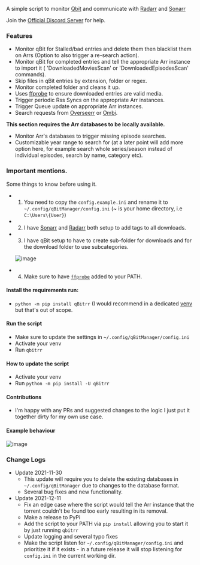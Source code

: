 A simple script to monitor [Qbit](https://github.com/qbittorrent/qBittorrent) and communicate with [Radarr](https://github.com/Radarr/Radarr) and [Sonarr](https://github.com/Sonarr/Sonarr)

Join the [Official Discord Server](https://discord.gg/FT3puape2A) for help.

### Features

- Monitor qBit for Stalled/bad entries and delete them then blacklist them on Arrs (Option to also trigger a re-search action).
- Monitor qBit for completed entries and tell the appropriate Arr instance to import it ( 'DownloadedMoviesScan' or 'DownloadedEpisodesScan' commands).
- Skip files in qBit entries by extension, folder or regex.
- Monitor completed folder and cleans it up.
- Uses [ffprobe](https://github.com/FFmpeg/FFmpeg) to ensure downloaded entries are valid media.
- Trigger periodic Rss Syncs on the appropriate Arr instances.
- Trigger Queue update on appropriate Arr instances.
- Search requests from [Overseerr](https://github.com/sct/overseerr) or [Ombi](https://github.com/Ombi-app/Ombi).

**This section requires the Arr databases to be locally available.**

- Monitor Arr's databases to trigger missing episode searches.
- Customizable year range to search for (at a later point will add more option here, for example search whole series/season instead of individual episodes, search by name, category etc).

### Important mentions.

Some things to know before using it.

- 1. You need to copy the `config.example.ini` and rename it to `~/.config/qBitManager/config.ini` (~ is your home directory, i.e `C:\Users\{User}`)
- 2. I have [Sonarr](https://github.com/Sonarr/Sonarr) and [Radarr](https://github.com/Radarr/Radarr) both setup to add tags to all downloads.
- 3. I have qBit setup to have to create sub-folder for downloads and for the download folder to
     use subcategories.

  ![image](https://user-images.githubusercontent.com/27962761/139117102-ec1d321a-1e64-4880-8ad1-ee2c9b805f92.png)

- 4. Make sure to have [`ffprobe`](https://www.ffmpeg.org/download.html) added to your PATH.

#### Install the requirements run:

- `python -m pip install qBitrr` (I would recommend in a dedicated [venv](https://docs.python.org/3.3/library/venv.html) but that's out of scope.

#### Run the script

- Make sure to update the settings in `~/.config/qBitManager/config.ini`
- Activate your venv
- Run `qbitrr`

#### How to update the script

- Activate your venv
- Run `python -m pip install -U qBitrr`

#### Contributions

- I'm happy with any PRs and suggested changes to the logic I just put it together dirty for my own use case.

#### Example behaviour

![image](https://user-images.githubusercontent.com/27962761/145682638-6c3a4c20-2756-4b42-a6b9-c7b95ad99b36.png)

### Change Logs

- Update 2021-11-30
  - This update will require you to delete the existing databases in `~/.config/qBitManager` due to changes to the database format.
  - Several bug fixes and new functionality.
- Update 2021-12-11
  - Fix an edge case where the script would tell the Arr instance that the torrent couldn't be found too early resulting in its removal.
  - Make a release to PyPi
  - Add the script to your PATH via `pip install` allowing you to start it by just running `qbitrr`
  - Update logging and several typo fixes
  - Make the script listen for `~/.config/qBitManager/config.ini` and prioritize it if it exists - in a future release it will stop listening for `config.ini` in the current working dir.

